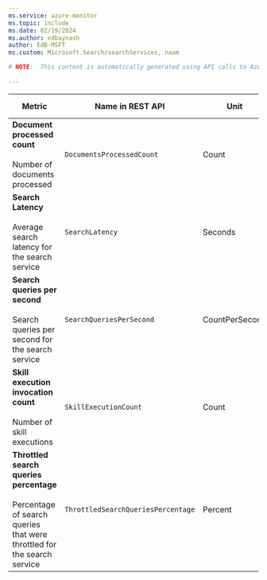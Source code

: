 ```yaml
---
ms.service: azure-monitor
ms.topic: include
ms.date: 02/19/2024
ms.author: edbaynash
author: EdB-MSFT
ms.custom: Microsoft.Search/searchServices, naam

# NOTE:  This content is automatically generated using API calls to Azure. Any edits made on these files will be overwritten in the next run of the script. 
 
---
```



|Metric|Name in REST API|Unit|Aggregation|Dimensions|Time Grains|DS Export|
|---|---|---|---|---|---|---|
|**Document processed count**<br><br>Number of documents processed |`DocumentsProcessedCount` |Count |Total, Count |`DataSourceName`, `Failed`, `IndexerName`, `IndexName`, `SkillsetName`|PT1M |Yes|
|**Search Latency**<br><br>Average search latency for the search service |`SearchLatency` |Seconds |Average |\<none\>|PT1M |Yes|
|**Search queries per second**<br><br>Search queries per second for the search service |`SearchQueriesPerSecond` |CountPerSecond |Average |\<none\>|PT1M |Yes|
|**Skill execution invocation count**<br><br>Number of skill executions |`SkillExecutionCount` |Count |Total, Count |`DataSourceName`, `Failed`, `IndexerName`, `SkillName`, `SkillsetName`, `SkillType`|PT1M |Yes|
|**Throttled search queries percentage**<br><br>Percentage of search queries that were throttled for the search service |`ThrottledSearchQueriesPercentage` |Percent |Average |\<none\>|PT1M |Yes|